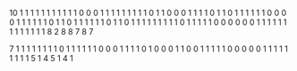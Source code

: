 10
1 1 1 1 1 1 1 1 1 1 
1 0 0 0 1 1 1 1 1 1 
1 1 1 0 1 1 0 0 0 1 
1 1 1 0 1 1 0 1 1 1 
1 1 1 0 0 0 0 1 1 1
1 1 1 0 1 1 0 1 1 1 
1 1 1 0 1 1 0 1 1 1 
1 1 1 1 1 1 0 1 1 1 
1 1 0 0 0 0 0 0 1 1
1 1 1 1 1 1 1 1 1 1 
1 8 2 8
8 7 8 7

7
1 1 1 1 1 1 1
1 0 1 1 1 1 1
1 0 0 0 1 1 1
1 0 1 0 0 0 1
1 0 0 1 1 1 1
1 0 0 0 0 0 1
1 1 1 1 1 1 1
1 5 1 4
5 1 4 1